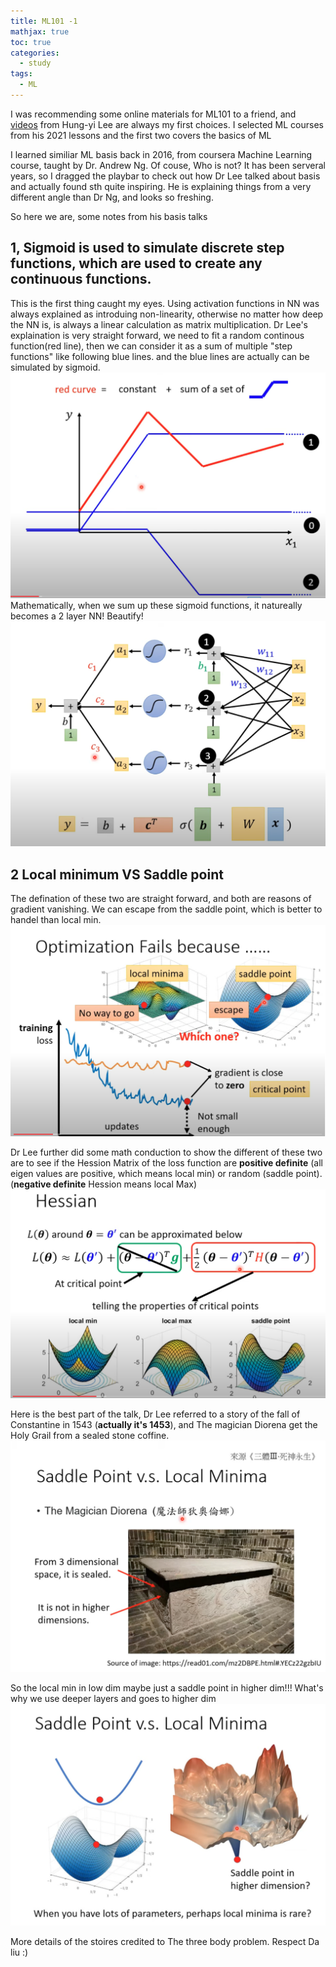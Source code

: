 ```yaml
---
title: ML101 -1
mathjax: true
toc: true
categories:
  - study
tags:
  - ML
---
```


I was recommending some online materials for ML101 to a friend, and [videos](https://www.youtube.com/@HungyiLeeNTU) from Hung-yi Lee are always my first choices. I selected ML courses from his 2021 lessons and the first two covers the basics of ML

I learned similiar ML basis back in 2016, from coursera Machine Learning course, taught by Dr. Andrew Ng. Of couse, Who is not? It has been serveral years, so I dragged the playbar to check out how Dr Lee talked about basis and actually found sth quite inspiring. He is explaining things from a very different angle than Dr Ng, and looks so freshing.

So here we are, some notes from his basis talks

## 1, Sigmoid is used to simulate discrete step functions, which are used to create any continuous functions.
This is the first thing caught my eyes. Using activation functions in NN was always explained as introduing non-linearity, otherwise no matter how deep the NN is, is always a linear calculation as matrix multiplication. Dr Lee's explaination is very straight forward, we need to fit a random continous function(red line), then we can consider it as a sum of multiple "step functions" like following blue lines. and the blue lines are actually can be simulated by sigmoid.
![Alt text](/assets/images/23-07-28-ML101-1_files/sigmoid.png)
Mathematically, when we sum up these sigmoid functions, it natureally becomes a 2 layer NN! Beautify!
![Alt text](/assets/images/23-07-28-ML101-1_files/sigmoid1.png) 

## 2 Local minimum VS Saddle point
The defination of these two are straight forward, and both are reasons of gradient vanishing. We can escape from the saddle point, which is better to handel than local min.
![Alt text](/assets/images/23-07-28-ML101-1_files/localmin-saddle.png)

Dr Lee further did some math conduction to show the different of these two are to see if the Hession Matrix of the loss function are **positive definite** (all eigen values are positive, which means local min) or random (saddle point). (**negative definite** Hession means local Max)
![Alt text](/assets/images/23-07-28-ML101-1_files/hessian.png)

Here is the best part of the talk, Dr Lee referred to a story of the fall of Constantine in 1543 (**actually it's 1453**), and The magician Diorena get the Holy Grail from a sealed stone coffine.  
![Alt text](/assets/images/23-07-28-ML101-1_files/image.png)

So the local min in low dim maybe just a saddle point in higher dim!!! What's why we use deeper layers and goes to higher dim
![Alt text](/assets/images/23-07-28-ML101-1_files/image-1.png)

More details of the stoires credited to The three body problem. Respect Da liu :)